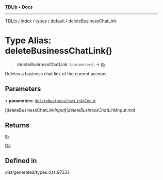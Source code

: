 [**TDLib**](../../../../../../README.md) • **Docs**

***

[TDLib](../../../../../../modules.md) / [index](../../../../../README.md) / [types](../../../README.md) / [default](../README.md) / deleteBusinessChatLink

# Type Alias: deleteBusinessChatLink()

> **deleteBusinessChatLink**: (`parameters`) => [`Ok`](Ok-1.md)

Deletes a business chat link of the current account

## Parameters

• **parameters**: [`deleteBusinessChatLink$Input`](deleteBusinessChatLink$Input.md)

[deleteBusinessChatLink$Input](deleteBusinessChatLink$Input.md)

## Returns

[`Ok`](Ok-1.md)

[Ok](Ok-1.md)

## Defined in

dist/generated/types.d.ts:97333
